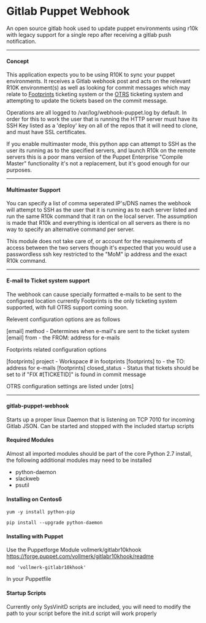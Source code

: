 Gitlab Puppet Webhook
=======

An open source gitlab hook used to update puppet environments using r10k with
legacy support for a single repo after receiving a gitlab push notification. 

---
#### Concept
This application expects you to be using R10K to sync your puppet environments.
It receives a Gitlab webhook post and acts on the relevant R10K environment(s)
as well as looking for commit messages which may relate to [Footprints](http://www.bmcsoftware.ca/it-solutions/footprints-service-core.html) ticketing
system or the [OTRS](https://www.otrs.com/) ticketing system and attempting to update
the tickets based on the commit message. 

Operations are all logged to /var/log/webhook-puppet.log by default. In order for
this to work the user that is running the HTTP server must have its SSH Key listed
as a 'deploy' key on all of the repos that it will need to clone, and must have
SSL certificates. 

If you enable multimaster mode, this python app can attempt to SSH as the user
its running as to the specified servers, and launch R10k on the remote servers
this is a poor mans version of the Puppet Enterprise "Compile Master" functionality
it's not a replacement, but it's good enough for our purposes. 

---
#### Multimaster Support
You can specify a list of comma seperated IP's/DNS names the webhook will attempt to SSH as the user that
it is running as to each server listed and run the same R10k command that it ran on the local server. The
assumption is made that R10k and everything is identical on all servers as there is no way to specify
an alternative command per server. 

This module does not take care of, or account for the requirements of access between the two servers
though it's expected that you would use a passwordless ssh key restricted to the "MoM" ip address and the
exact R10k command. 

---
#### E-mail to Ticket system support
  The webhook can cause specially formatted e-mails to be sent to the configured location
  currently Footprints is the only ticketing system supported, with full OTRS support coming soon. 
  
  Relevent configuration options are as follows

  [email] method - Determines when e-mail's are sent to the ticket system
  [email] from - the FROM: address for e-mails

  Footprints related configuration options

  [footprints] project - Workspace # in footprints
  [footprints] to - the TO: address for e-mails
  [footprints] closed_status - Status that tickets should be set to if "FIX #[TICKETID]" is found in commit message

  OTRS configuration settings are listed under [otrs]

---
#### gitlab-puppet-webhook
  Starts up a proper linux Daemon that is listening on TCP 7010 for incoming
  Gitlab JSON. Can be started and stopped with the included startup scripts

#### Required Modules
  Almost all imported modules should be part of the core Python 2.7 install, the following additional modules
  may need to be installed

 * python-daemon
 * slackweb
 * psutil

#### Installing on Centos6

  `yum -y install python-pip`

  `pip install --upgrade python-daemon`

#### Installing with Puppet

  Use the Puppetforge Module vollmerk/gitlabr10khook https://forge.puppet.com/vollmerk/gitlabr10khook/readme

  `mod 'vollmerk-gitlabr10khook'`

  In your Puppetfile

#### Startup Scripts
  Currently only SysVinitD scripts are included, you will need to modify the path to your script
  before the init.d script will work properly
